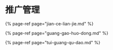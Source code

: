 # 推广管理

{% page-ref page="jian-ce-lian-jie.md" %}

{% page-ref page="guang-gao-huo-dong.md" %}

{% page-ref page="tui-guang-qu-dao.md" %}

